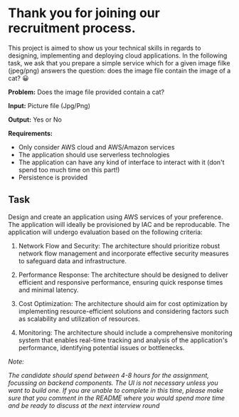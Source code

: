 # Thank you for joining our recruitment process.

This project is aimed to show us your technical skills in regards to designing, implementing and deploying cloud applications. In the following task, we ask that you prepare a simple service which for a given image filke (jpeg/png) answers the question: does the image file contain the image of a cat? 😀

**Problem:** Does the image file provided contain a cat?

**Input:** Picture file (Jpg/Png)

**Output:** Yes or No

**Requirements:**

* Only consider AWS cloud and AWS/Amazon services
* The application should use serverless technologies
* The application can have any kind of interface to interact with it (don't spend too much time on this part!)
* Persistence is provided


## Task 

Design and create an application using AWS services of your preference. The application will ideally be provisioned by IAC and be reproducable. The application will undergo evaluation based on the following criteria:

1. Network Flow and Security: The architecture should prioritize robust network flow management and incorporate effective security measures to safeguard data and infrastructure.

2. Performance Response: The architecture should be designed to deliver efficient and responsive performance, ensuring quick response times and minimal latency.

3. Cost Optimization: The architecture should aim for cost optimization by implementing resource-efficient solutions and considering factors such as scalability and utilization of resources.

4. Monitoring: The architecture should include a comprehensive monitoring system that enables real-time tracking and analysis of the application's performance, identifying potential issues or bottlenecks.


*Note:*

*The candidate should spend between 4-8 hours for the assignment, focussing on backend components. The UI is not necessary unless you want to build one. If you are unable to complete in this time, please make sure that you comment in the README where you would spend more time and be ready to discuss at the next interview round*